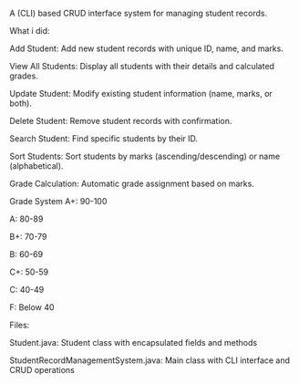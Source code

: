 A  (CLI) based CRUD interface system for managing student records.

What i did:

Add Student: Add new student records with unique ID, name, and marks.

View All Students: Display all students with their details and calculated grades.

Update Student: Modify existing student information (name, marks, or both).

Delete Student: Remove student records with confirmation.

Search Student: Find specific students by their ID.

Sort Students: Sort students by marks (ascending/descending) or name (alphabetical).

Grade Calculation: Automatic grade assignment based on marks.



Grade System
A+: 90-100

A: 80-89

B+: 70-79

B: 60-69

C+: 50-59

C: 40-49

F: Below 40



Files:

Student.java: Student class with encapsulated fields and methods

StudentRecordManagementSystem.java: Main class with CLI interface and CRUD operations